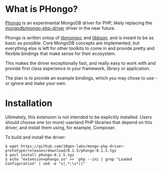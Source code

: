 # What is PHongo?

[Phongo](https://github.com/10gen-labs/mongo-php-driver-prototype) is an experimental MongoDB driver for PHP,
likely replacing the
[mongodb/mongo-php-driver](https://github.com/mongodb/mongo-php-driver) driver in the
near future.

Phongo is written ontop of [libmongoc](https://github.com/mongodb/mongo-c-driver) and
[libbson](https://github.com/mongodb/libbson), and is meant to be as basic as possible.
Core MongoDB concepts are implemented, but everything else is left for other toolkits
to come in and provide pretty and flexible bindings that make sense for their ecosystem.

This makes the driver exceptionally fast, and really easy to work with and provide
first class experience in your framework, library or application.

The plan is to provide an example bindings, which you may chose to use - or ignore
and make your own.



# Installation

Ultimately, this extension is not intended to be explicitly installed. Users should
choose one (or more) userland PHP libraries that depend on this driver, and install
them using, for example, Composer.

To build and install the driver:

	$ wget https://github.com/10gen-labs/mongo-php-driver-prototype/releases/download/0.1.5/phongo-0.1.5.tgz
	$ pecl install phongo-0.1.5.tgz
	$ echo "extension=phongo.so" >> `php --ini | grep "Loaded Configuration" | sed -e "s|.*:\s*||"`


